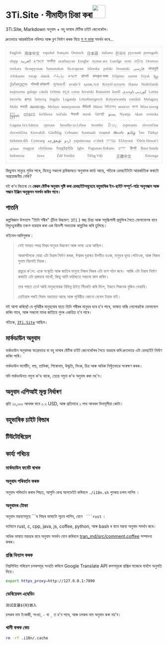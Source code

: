 <h1 style="justify-content:space-between">3Ti.Site ⋅ সীমাহীন চিন্তা কৰা<img src="//i-01.eu.org/3Ti/logo.svg" style="user-select:none;margin-top:-1px;width:42px"></h1>

3Ti.Site, Markdown অনুবাদ + বহু ভাষাৰ ষ্টেটিক চাইট জেনেৰেটৰ।

দ্ৰুতভাৱে আন্তৰ্জাতিক নথিপত্ৰ আৰু ব্লগ নিৰ্মাণ কৰক যিয়ে [শ শ ভাষা](https://github.com/i18n-site/node/blob/main/lang/src/index.js) সমৰ্থন কৰে...

<pre class="langli" style="display:flex;flex-wrap:wrap;background:transparent;border:1px solid #eee;font-size:12px;box-shadow:0 0 3px inset #eee;padding:12px 5px 4px 12px;justify-content:space-between;"><style>pre.langli i{font-weight:300;font-family:s;margin-right:7px;margin-bottom:8px;font-style:normal;color:#666;border-bottom:1px dashed #ccc;}</style><i>English</i><i> 简体中文 </i><i>español</i><i>français</i><i>Deutsch</i><i> 日本語 </i><i>italiano</i><i>한국어</i><i>русский</i><i>português</i><i>shqip</i><i>‫العربية‬</i><i>አማርኛ</i><i>অসমীয়া</i><i>azərbaycan</i><i>Eʋegbe</i><i>Aymar aru</i><i>Gaeilge</i><i>eesti</i><i>ଓଡ଼ିଆ</i><i>Oromoo</i><i>euskara</i><i>беларуская</i><i>bamanakan</i><i>български</i><i>íslenska</i><i>polski</i><i>bosanski</i><i>‫فارسی‬</i><i>भोजपुरी</i><i>Afrikaans</i><i>татар</i><i>dansk</i><i>‫ދިވެހިބަސް‬</i><i>ትግርኛ</i><i>डोगरी</i><i>संस्कृत भाषा</i><i>Filipino</i><i>suomi</i><i>Frysk</i><i>ខ្មែរ</i><i>ქართული</i><i>गोंयची कोंकणी</i><i>ગુજરાતી</i><i>avañe’ẽ</i><i>қазақ тілі</i><i>Kreyòl ayisyen</i><i>Hausa</i><i>Nederlands</i><i>кыргызча</i><i>galego</i><i>català</i><i>čeština</i><i>ಕನ್ನಡ</i><i>corsu</i><i>hrvatski</i><i>Runasimi</i><i>kurdî</i><i>‫کوردیی ناوەندی‬</i><i>Latina</i><i>latviešu</i><i>ລາວ</i><i>lietuvių</i><i>lingála</i><i>Luganda</i><i>Lëtzebuergesch</i><i>Kinyarwanda</i><i>română</i><i>Malagasy</i><i>Malti</i><i>मराठी</i><i>മലയാളം</i><i>Melayu</i><i>македонски</i><i>मैथिली</i><i>Māori</i><i>মৈতৈলোন্</i><i>монгол</i><i>বাংলা</i><i>Mizo ṭawng</i><i>မြန်မာ</i><i>𞄀𞄄𞄰𞄩𞄍𞄜𞄰</i><i>IsiXhosa</i><i>isiZulu</i><i>नेपाली</i><i>norsk</i><i>ਪੰਜਾਬੀ</i><i>‫پښتو‬</i><i>Nyanja</i><i>Akan</i><i>svenska</i><i>Gagana fa'a Sāmoa</i><i>српски</i><i>Sesotho sa Leboa</i><i>Sesotho</i><i>සිංහල</i><i>esperanto</i><i>slovenčina</i><i>slovenščina</i><i>Kiswahili</i><i>Gàidhlig</i><i>Cebuano</i><i>Soomaali</i><i>тоҷикӣ</i><i>తెలుగు</i><i>தமிழ்</i><i>ไทย</i><i>Türkçe</i><i>türkmen dili</i><i>Cymraeg</i><i>‫ئۇيغۇرچە‬</i><i>‫اردو‬</i><i>українська</i><i>o‘zbek</i><i>‫עברית‬</i><i>Ελληνικά</i><i>ʻŌlelo Hawaiʻi</i><i>‫سنڌي‬</i><i>magyar</i><i>chiShona</i><i>հայերեն</i><i>Igbo</i><i>Pagsasao Ilokano</i><i>‫ייִדיש‬</i><i>हिन्दी</i><i>Basa Sunda</i><i>Indonesia</i><i>Jawa</i><i>Èdè Yorùbá</i><i>Tiếng Việt</i><i> 正體中文 </i><i>Xitsonga</i></pre>

কিছুমান মানুহে সুধিব পাৰে, যিহেতু সকলো ব্ৰাউজাৰতে অনুবাদৰ কাৰ্য্য আছে, গতিকে ৱেবছাইটটো আন্তৰ্জাতিক কৰাটো অপ্ৰয়োজনীয় নেকি?

মই ক'ব বিচাৰো যে **কেৱল ষ্টেটিক অনুবাদ সৃষ্টি কৰা ৱেবছাইটসমূহেহে বহুভাষিক ইন-ছাইট সম্পূৰ্ণ-পাঠ্য অনুসন্ধান আৰু সন্ধান ইঞ্জিন অনুকূলন সমৰ্থন কৰিব পাৰে।**

## পাতনি

কল্পবিজ্ঞান উপন্যাস &quot;তিনি শৰীৰ&quot; (চীনা উচ্চাৰণ: `3Tǐ` ) স্বচ্ছ চিন্তা আৰু সমৃদ্ধিশালী প্ৰযুক্তিৰ সৈতে যোগাযোগৰ বাবে বিদ্যুৎচুম্বকীয় তৰংগ ব্যৱহাৰ কৰা এক বিদেশী সভ্যতাক কাল্পনিক কৰি তুলিছে।

বাইবেল·আদিপুস্তক :

> সেই সময়ত সমগ্ৰ বিশ্বৰ মানুহৰ উচ্চাৰণ আৰু ভাষা একে আছিল।
>
> আকাশলৈকে যোৱা এটা টাৱাৰ নিৰ্মাণ কৰক, ঈশ্বৰৰ দুৱাৰত উপনীত হওক, মানুহৰ হৃদয় গোটাওক, আৰু নিজৰ সুনাম বিয়পাই দিয়ক।
>
> প্ৰভুৱে ক’লে: একে সংস্কৃতি আৰু জাতিৰ মানুহে নিজৰ নিজৰ এটা বংশ গঠন কৰে। আজি এটা টাৱাৰ নিৰ্মাণ কৰাটো এটা প্ৰস্তাৱনা মাথোঁ, কিন্তু আমি ভৱিষ্যতে সকলো কাম কৰিম।
>
> তাৰ পাছত তেওঁ আহি মানুহবোৰক বিভিন্ন ঠাইত সিঁচৰতি কৰি দিলে, ইজনে সিজনক বুজিব নোৱাৰি।
>
> তেতিয়াৰ পৰাই বিবাদ অব্যাহত আছে আৰু পৃথিৱীত কোনো বেবেল টাৱাৰ নাই।

মই আশা কৰিছোঁ যে পৃথিৱীৰ মানুহবোৰ যাতে তিনি শৰীৰৰ মানুহৰ দৰে হ’ব পাৰে, ভাষাত বান্ধি নোলোৱাকৈ যোগাযোগ কৰিব পাৰে, আৰু সকলো মানৱ জাতিয়ে পুনৰ একত্ৰিত হ’ব পাৰে।

গতিকে, [`3Ti.Site`](//3Ti.Site) আছিল।

## মাৰ্কডাউন অনুবাদ

মাৰ্কডাউন অনুবাদক স্বতন্ত্ৰভাৱে বা বহু ভাষাৰ ষ্টেটিক চাইট জেনেৰেটৰৰ সৈতে ব্যৱহাৰ কৰি দ্ৰুতভাৱে এটা ৱেবছাইট নিৰ্মাণ কৰিব পাৰি।

মাৰ্কডাউন ফৰ্মেটিং, বল্ড, তালিকা, শিৰোনাম, উদ্ধৃতি, লিংক, চিত্ৰ আৰু অধিক নিখুঁতভাৱে সংৰক্ষণ কৰক।

যদি মাৰ্কডাউনত নমুনা ক'ড থাকে, তেন্তে নমুনা ক'ড অনুবাদ কৰা নহ'ব।

## অনুবাদ এপিআই মূল্য নিৰ্ধাৰণ

প্ৰতি ১০,০০০ আখৰৰ বাবে ০.২ USD, আৰু প্ৰতিমাহে ১ লাখ আখৰৰ বিনামূলীয়া কোটা।

## বহুভাষিক চাইট বিল্ডাৰ

## টিউটোৰিয়েল

## কাৰ্য্য পৰিচয়

### মাৰ্কডাউন ফৰ্মেট ৰাখক

### অনুবাদ পৰিবৰ্তন কৰক

অনুবাদ পৰিবৰ্তন কৰাৰ পিছত, আপুনি কেশ্ব আপডেইট কৰিবলে `./i18n.sh` পুনৰায় চলাব লাগিব ।

### অনুবাদৰ টোকা

অনুবাদ মন্তব্যসমূহে \```ৰ পিছৰ ভাষাটো সূচাব লাগিব, যেনে ` ```rust` ।

বৰ্তমানে rust, c, cpp, java, js, coffee, python, আৰু bash ৰ বাবে মন্তব্য অনুবাদ সমৰ্থন কৰে।

অধিক ভাষাত মন্তব্যৰ বাবে অনুবাদ সমৰ্থন যোগ কৰিবলে [tran_md/src/comment.coffee](https://github.com/i18n-site/node/blob/main/tran_md/src/comment.coffee) সম্পাদনা কৰক।

### প্ৰক্সি বিন্যাস কৰক

নিম্নলিখিত পৰিৱেশ চলকসমূহ সংহতি কৰিলে Google Translate API কলসমূহক প্ৰক্সিৰ মাজেৰে যাবলৈ অনুমতি দিয়ে।

```bash
export https_proxy=http://127.0.0.1:7890
```

### ভেৰিয়েবল এম্বেডিং

```
测试变量${0}嵌入
```

চলকৰ নাম ইংৰাজী, সংখ্যা, `-` বা `_` ত হ'ব পাৰে, আৰু চলকৰ নাম অনুবাদ কৰা নহ'ব।

### খালী কৰক কেচ

```bash
rm -rf .i18n/.cache
```
